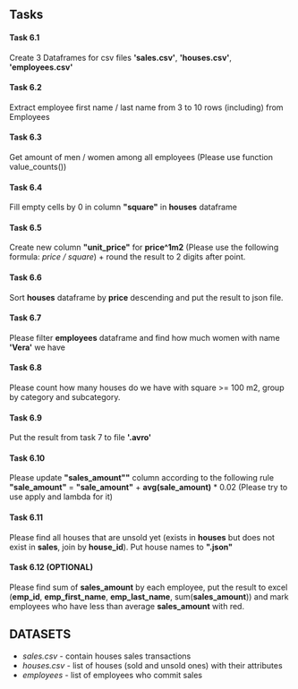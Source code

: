 ﻿
## Tasks

#### Task 6.1
Create 3 Dataframes for csv files __'sales.csv'__, __'houses.csv'__, __'employees.csv'__

#### Task 6.2
Extract employee first name / last name from 3 to 10 rows (including) from Employees

#### Task 6.3
Get amount of men / women among all employees (Please use function value_counts())

#### Task 6.4
Fill empty cells by 0 in column __"square"__ in __houses__ dataframe

#### Task 6.5
Create new column __"unit_price"__ for __price^1m2__ (Please use the following formula: _price / square_) + round the result to 2 digits after point.

#### Task 6.6
Sort __houses__ dataframe by __price__ descending and put the result to json file.

#### Task 6.7
Please filter __employees__ dataframe and find how much women with name __'Vera'__ we have

#### Task 6.8
Please count how many houses do we have with square >= 100 m2, group by category and subcategory.

#### Task 6.9
Put the result from task 7 to file __'.avro'__

#### Task 6.10
Please update __"sales_amount""__ column according to the following rule __"sale_amount"__ = __"sale_amount"__ + __avg(sale_amount)__ * 0.02 (Please try to use apply and lambda for it)

#### Task 6.11
Please find all houses that are unsold yet (exists in __houses__ but does not exist in __sales__, join by __house_id__). Put house names to __".json"__

#### Task 6.12 __(OPTIONAL)__
Please find sum of __sales_amount__ by each employee, put the result to excel (__emp_id__, __emp_first_name__, __emp_last_name__, sum(__sales_amount__)) and mark employees who have less than average __sales_amount__ with red.

## DATASETS

* _sales.csv_ - contain houses sales transactions
* _houses.csv_ - list of houses (sold and unsold ones) with their attributes
* _employees_ - list of employees who commit sales